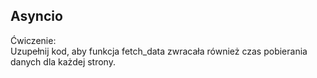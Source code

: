 Asyncio
-
Ćwiczenie: \
Uzupełnij kod, aby funkcja fetch_data zwracała również czas pobierania danych dla każdej strony.